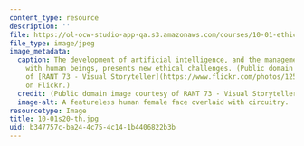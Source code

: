 ```yaml
---
content_type: resource
description: ''
file: https://ol-ocw-studio-app-qa.s3.amazonaws.com/courses/10-01-ethics-for-engineers-artificial-intelligence-spring-2020/b347757cba244c754c141b4406822b3b_10-01s20-th.jpg
file_type: image/jpeg
image_metadata:
  caption: The development of artificial intelligence, and the management of its relationship
    with human beings, presents new ethical challenges. (Public domain image courtesy
    of [RANT 73 - Visual Storyteller](https://www.flickr.com/photos/125321218@N07/37621357340)
    on Flickr.)
  credit: (Public domain image courtesy of RANT 73 - Visual Storyteller on Flickr.)
  image-alt: A featureless human female face overlaid with circuitry.
resourcetype: Image
title: 10-01s20-th.jpg
uid: b347757c-ba24-4c75-4c14-1b4406822b3b
---
```


